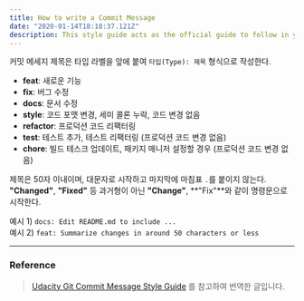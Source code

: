 ```yaml
---
title: How to write a Commit Message
date: "2020-01-14T18:18:37.121Z"
description: This style guide acts as the official guide to follow in your projects. Udacity evaluators will use this guide to grade your projects. There are many opinions on the "ideal" style in the world of development. Therefore, in order to reduce the confusion on what style students should follow during the course of their projects, we urge all students to refer to this style guide for their projects.
---
```


커밋 메세지 제목은 타입 라벨을 앞에 붙여 `타입(Type): 제목` 형식으로 작성한다.

- **feat**: 새로운 기능
- **fix**: 버그 수정
- **docs**: 문서 수정
- **style**: 코드 포맷 변경, 세미 콜론 누락, 코드 변경 없음
- **refactor**: 프로덕션 코드 리팩터링
- **test**: 테스트 추가, 테스트 리팩터링 (프로덕션 코드 변경 없음)
- **chore**: 빌드 테스크 업데이트, 패키지 매니저 설정할 경우 (프로덕션 코드 변경 없음)

제목은 50자 이내이며, 대문자로 시작하고 마지막에 마침표 `.`를 붙이지 않는다.
**"Changed"**, **"Fixed"** 등 과거형이 아닌 **"Change"**, **"Fix"**와 같이 명령문으로 시작한다.

예시 1) `docs: Edit README.md to include ...`<br>
예시 2) `feat: Summarize changes in around 50 characters or less`

---

### Reference

> [Udacity Git Commit Message Style Guide](https://udacity.github.io/git-styleguide/) 를 참고하여 번역한 글입니다.
